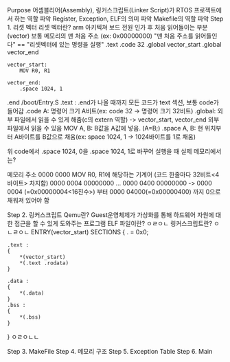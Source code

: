 Purpose
어셈블리어(Assembly), 링커스크립트(Linker Script)가 RTOS 프로젝트에서 하는 역할 파악
Register, Exception, ELF의 의미 파악
Makefile의 역할 파악
Step 1. 리셋 벡터
리셋 벡터란?
arm 아키텍쳐 보드 전원 인가 후 처음 읽어들이는 부분(vector)
보통 메모리의 맨 처음 주소 (ex: 0x00000000)
"맨 처음 주소를 읽어들인다" == "리셋벡터에 있는 명령을 실행"
.text
	.code 32
	.global vector_start
	.global vector_end

	vector_start:
		MOV R0, R1 

	vector_end:
		.space 1024, 1
.end
/boot/Entry.S
.text : .end가 나올 때까지 모든 코드가 text 섹션, 보통 code가 들어감
.code A: 명령어 크기 A비트(ex: code 32 -> 명령어 크기 32비트)
.global: 외부 파일에서 읽을 수 있게 해줌(c의 extern 역할) -> vector_start, vector_end 외부파일에서 읽을 수 있음
MOV A, B: B값을 A값에 넣음. (A=B;)
.space A, B: 현 위치부터 A바이트를 B값으로 채움(ex: space 1024, 1 -> 1024바이트를 1로 채움)

위 code에서 .space 1024, 0을 .space 1024, 1로 바꾸어 실행을 때 실제 메모리에서는?

메모리 주소
0000 0000      MOV R0, R1에 해당하는 기계어 (코드 한줄마다 32비트<4바이트> 차지함)
0000 0004      00000000
...
0000 0400      00000000
-> 0000 0004 (=0x00000004<16진수>) 부터 0000 04000(=0x00000400) 까지 0으로 채워져 있어야 함

Step 2. 링커스크립트
Qemu란?
Guest운영체제가 가상화를 통해 하드웨어 자원에 대한 접근을 할 수 있게 도와주는 프로그램
ELF 파일이란?
ㅇㄹㅇㄴ
링커스크립트란?
ㅇㄴㄹㅇㄴ
ENTRY(vector_start)
SECTIONS
{
	. = 0x0;

	.text :
	{
		*(vector_start)
		*(.text .rodata)
	}

	.data :
	{
		*(.data)
	}
	.bss :
	{
		*(.bss)
	}
}
ㅇㄹㅇㄴㄴ

Step 3. MakeFile
Step 4. 메모리 구조
Step 5. Exception Table
Step 6. Main

